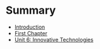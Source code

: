# Summary

* [Introduction](README.md)
* [First Chapter](chapter1.md)
* [Unit 6: Innovative Technologies](6C2_Search.md)

